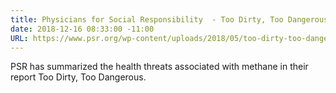 ```yaml
---
title: Physicians for Social Responsibility  - Too Dirty, Too Dangerous
date: 2018-12-16 08:33:00 -11:00
URL: https://www.psr.org/wp-content/uploads/2018/05/too-dirty-too-dangerous.pdf
---
```


PSR has summarized the health threats associated with methane in their report Too Dirty, Too Dangerous.
